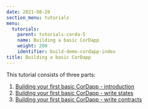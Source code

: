 ```yaml
---
date: 2021-08-20
section_menu: tutorials
menu:
  tutorials:
    parent: tutorials-corda-5
    name: Building a basic CorDapp
    weight: 200
    identifier: build-demo-cordapp-index
title: Building a basic CorDapp
---
```


This tutorial consists of three parts:

1. [Building your first basic CorDapp - introduction](build-basic-cordapp/c5-basic-cordapp-intro.md)
2. [Building your first basic CorDapp - write states](build-basic-cordapp/c5-basic-cordapp-state.md)
3. [Building your first basic CorDapp - write contracts](build-basic-cordapp/c5-basic-cordapp-contracts.md)
